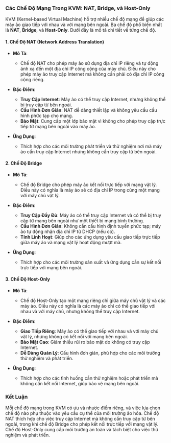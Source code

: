 ### Các Chế Độ Mạng Trong KVM: NAT, Bridge, và Host-Only

KVM (Kernel-based Virtual Machine) hỗ trợ nhiều chế độ mạng để giúp các máy ảo giao tiếp với nhau và với mạng bên ngoài. Ba chế độ phổ biến nhất là **NAT**, **Bridge**, và **Host-Only**. Dưới đây là mô tả chi tiết về từng chế độ.

#### 1. Chế Độ NAT (Network Address Translation)

- **Mô Tả**:
  - Chế độ NAT cho phép máy ảo sử dụng địa chỉ IP riêng và tự động ánh xạ đến một địa chỉ IP công cộng của máy chủ. Điều này cho phép máy ảo truy cập Internet mà không cần phải có địa chỉ IP công cộng riêng.

- **Đặc Điểm**:
  - **Truy Cập Internet**: Máy ảo có thể truy cập Internet, nhưng không thể bị truy cập từ bên ngoài.
  - **Cấu Hình Đơn Giản**: NAT dễ dàng thiết lập và không yêu cầu cấu hình phức tạp cho mạng.
  - **Bảo Mật**: Cung cấp một lớp bảo mật vì không cho phép truy cập trực tiếp từ mạng bên ngoài vào máy ảo.

- **Ứng Dụng**:
  - Thích hợp cho các môi trường phát triển và thử nghiệm nơi mà máy ảo cần truy cập Internet nhưng không cần truy cập từ bên ngoài.

#### 2. Chế Độ Bridge

- **Mô Tả**:
  - Chế độ Bridge cho phép máy ảo kết nối trực tiếp với mạng vật lý. Điều này có nghĩa là máy ảo sẽ có địa chỉ IP trong cùng một mạng với máy chủ vật lý.

- **Đặc Điểm**:
  - **Truy Cập Đầy Đủ**: Máy ảo có thể truy cập Internet và có thể bị truy cập từ mạng bên ngoài như một thiết bị mạng bình thường.
  - **Cấu Hình Đơn Giản**: Không cần cấu hình định tuyến phức tạp; máy ảo tự động nhận địa chỉ IP từ DHCP (nếu có).
  - **Tính Linh Hoạt**: Giúp cho các ứng dụng yêu cầu giao tiếp trực tiếp giữa máy ảo và mạng vật lý hoạt động mượt mà.

- **Ứng Dụng**:
  - Thích hợp cho các môi trường sản xuất và ứng dụng cần sự kết nối trực tiếp với mạng bên ngoài.

#### 3. Chế Độ Host-Only

- **Mô Tả**:
  - Chế độ Host-Only tạo một mạng riêng chỉ giữa máy chủ vật lý và các máy ảo. Điều này có nghĩa là các máy ảo chỉ có thể giao tiếp với nhau và với máy chủ, nhưng không thể truy cập Internet.

- **Đặc Điểm**:
  - **Giao Tiếp Riêng**: Máy ảo có thể giao tiếp với nhau và với máy chủ vật lý, nhưng không có kết nối với mạng bên ngoài.
  - **Bảo Mật Cao**: Giảm thiểu rủi ro bảo mật do không có truy cập Internet.
  - **Dễ Dàng Quản Lý**: Cấu hình đơn giản, phù hợp cho các môi trường thử nghiệm và phát triển.

- **Ứng Dụng**:
  - Thích hợp cho các tình huống cần thử nghiệm hoặc phát triển mà không cần kết nối Internet, giúp bảo vệ mạng bên ngoài.

### Kết Luận

Mỗi chế độ mạng trong KVM có ưu và nhược điểm riêng, và việc lựa chọn chế độ nào phụ thuộc vào yêu cầu cụ thể của môi trường ảo hóa. Chế độ NAT thích hợp cho việc truy cập Internet mà không cần truy cập từ bên ngoài, trong khi chế độ Bridge cho phép kết nối trực tiếp với mạng vật lý. Chế độ Host-Only cung cấp môi trường an toàn và tách biệt cho việc thử nghiệm và phát triển.
